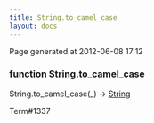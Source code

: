 ```yaml
---
title: String.to_camel_case
layout: docs
---
```


<div class="bottom_right_note">Page generated at 2012-06-08 17:12</div>
<h3><span class="minor">function</span> String.to_camel_case</h3>

String.to_camel_case(_) -> <a href="/docs/String.html">String</a>
<p></p>

<p><span class="extra_minor">Term#1337</span></p>
